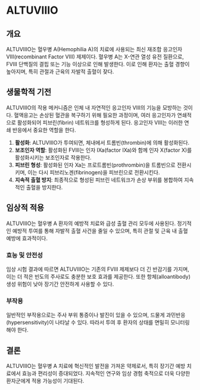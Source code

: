 

# ALTUVIIIO

## 개요
ALTUVIIIO는 혈우병 A(Hemophilia A)의 치료에 사용되는 최신 재조합 응고인자 VIII(recombinant Factor VIII) 제제이다. 혈우병 A는 X-연관 열성 유전 질환으로, FVIII 단백질의 결핍 또는 기능 이상으로 인해 발생한다. 이로 인해 환자는 출혈 경향이 높아지며, 특히 관절과 근육의 자발적 출혈이 잦다.

## 생물학적 기전
ALTUVIIIO의 작용 메커니즘은 인체 내 자연적인 응고인자 VIII의 기능을 모방하는 것이다. 혈액응고는 손상된 혈관을 복구하기 위해 필요한 과정이며, 여러 응고인자가 연쇄적으로 활성화되어 피브린(fibrin) 네트워크를 형성하게 된다. 응고인자 VIII는 이러한 연쇄 반응에서 중요한 역할을 한다.

1. **활성화**: ALTUVIIIO가 투여되면, 체내에서 트롬빈(thrombin)에 의해 활성화된다.
2. **보조인자 역할**: 활성화된 FVIII는 인자 IXa(factor IXa)와 함께 인자 X(factor X)를 활성화시키는 보조인자로 작용한다.
3. **피브린 형성**: 활성화된 인자 Xa는 프로트롬빈(prothrombin)을 트롬빈으로 전환시키며, 이는 다시 피브리노겐(fibrinogen)을 피브린으로 전환시킨다.
4. **지속적 출혈 방지**: 최종적으로 형성된 피브린 네트워크가 손상 부위를 봉합하여 지속적인 출혈을 방지한다.

## 임상적 적용
ALTUVIIIO는 혈우병 A 환자의 예방적 치료와 급성 출혈 관리 모두에 사용된다. 정기적인 예방적 투여를 통해 자발적 출혈 사건을 줄일 수 있으며, 특히 관절 및 근육 내 출혈 예방에 효과적이다.

### 효능 및 안전성
임상 시험 결과에 따르면 ALTUVIIIO는 기존의 FVIII 제제보다 더 긴 반감기를 가지며, 이는 더 적은 빈도의 주사로도 충분한 보호 효과를 제공한다. 또한 항체(alloantibody) 생성 위험이 낮아 장기간 안전하게 사용할 수 있다.

### 부작용
일반적인 부작용으로는 주사 부위 통증이나 발진이 있을 수 있으며, 드물게 과민반응(hypersensitivity)이 나타날 수 있다. 따라서 투여 후 환자의 상태를 면밀히 모니터링해야 한다.

## 결론
ALTUVIIIO는 혈우병 A 치료에 혁신적인 발전을 가져온 약제로서, 특히 장기간 예방 치료에서 효능과 편리성이 증대되었다. 지속적인 연구와 임상 경험 축적으로 더욱 다양한 환자군에게 적용 가능성이 기대된다.